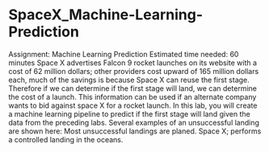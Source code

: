 # SpaceX_Machine-Learning-Prediction
Assignment: Machine Learning Prediction Estimated time needed: 60 minutes  Space X advertises Falcon 9 rocket launches on its website with a cost of 62 million dollars; other providers cost upward of 165 million dollars each, much of the savings is because Space X can reuse the first stage. Therefore if we can determine if the first stage will land, we can determine the cost of a launch. This information can be used if an alternate company wants to bid against space X for a rocket launch. In this lab, you will create a machine learning pipeline to predict if the first stage will land given the data from the preceding labs.    Several examples of an unsuccessful landing are shown here:    Most unsuccessful landings are planed. Space X; performs a controlled landing in the oceans.
